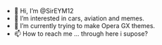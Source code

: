 - 👋 Hi, I’m @SirEYM12
- 👀 I’m interested in cars, aviation and memes.
- 🌱 I’m currently trying to make Opera GX themes.
- 📫 How to reach me ... through here i supose?

<!---
SirEYM12/SirEYM12 is a ✨ special ✨ repository because its `README.md` (this file) appears on your GitHub profile.
You can click the Preview link to take a look at your changes.
--->
